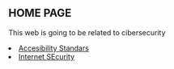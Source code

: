 
<html>
  <head>

  </head>

  <body>
  <h2>HOME PAGE</h2>
<p>This web is going to be related to cibersecurity</p>
  </body>
 </html>
<li><a href="accesibility_standars.html">Accesibility Standars</a></li>
<li><a href="Internet_Security.html">Internet SEcurity</a></li>
